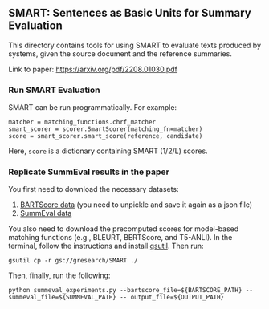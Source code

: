 ## SMART: Sentences as Basic Units for Summary Evaluation

This directory contains tools for using SMART to evaluate texts produced
by systems, given the source document and the reference summaries.

Link to paper: https://arxiv.org/pdf/2208.01030.pdf

### Run SMART Evaluation

SMART can be run programmatically. For example:

```
matcher = matching_functions.chrf_matcher
smart_scorer = scorer.SmartScorer(matching_fn=matcher)
score = smart_scorer.smart_score(reference, candidate)
```

Here, `score` is a dictionary containing SMART (1/2/L) scores.

### Replicate SummEval results in the paper

You first need to download the necessary datasets:
1. [BARTScore data](https://github.com/neulab/BARTScore/tree/main/SUM/SummEval) (you need to unpickle and save it again as a json file)
2. [SummEval data](https://drive.google.com/file/d/1d2Iaz3jNraURP1i7CfTqPIj8REZMJ3tS/view)

You also need to download the precomputed scores for model-based matching functions (e.g., BLEURT, BERTScore, and T5-ANLI). In the terminal, follow the instructions and install [gsutil](https://cloud.google.com/storage/docs/gsutil_install). Then run:

```
gsutil cp -r gs://gresearch/SMART ./
```

Then, finally, run the following:

```
python summeval_experiments.py --bartscore_file=${BARTSCORE_PATH} --summeval_file=${SUMMEVAL_PATH} -- output_file=${OUTPUT_PATH}
```
